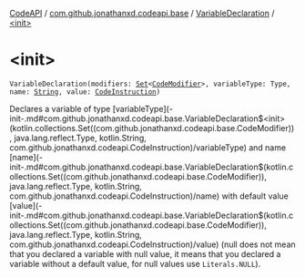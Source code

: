 [CodeAPI](../../index.md) / [com.github.jonathanxd.codeapi.base](../index.md) / [VariableDeclaration](index.md) / [&lt;init&gt;](.)

# &lt;init&gt;

`VariableDeclaration(modifiers: `[`Set`](https://kotlinlang.org/api/latest/jvm/stdlib/kotlin.collections/-set/index.html)`<`[`CodeModifier`](../-code-modifier/index.md)`>, variableType: Type, name: `[`String`](https://kotlinlang.org/api/latest/jvm/stdlib/kotlin/-string/index.html)`, value: `[`CodeInstruction`](../../com.github.jonathanxd.codeapi/-code-instruction.md)`)`

Declares a variable of type [variableType](-init-.md#com.github.jonathanxd.codeapi.base.VariableDeclaration$<init>(kotlin.collections.Set((com.github.jonathanxd.codeapi.base.CodeModifier)), java.lang.reflect.Type, kotlin.String, com.github.jonathanxd.codeapi.CodeInstruction)/variableType) and name [name](-init-.md#com.github.jonathanxd.codeapi.base.VariableDeclaration$<init>(kotlin.collections.Set((com.github.jonathanxd.codeapi.base.CodeModifier)), java.lang.reflect.Type, kotlin.String, com.github.jonathanxd.codeapi.CodeInstruction)/name) with default value [value](-init-.md#com.github.jonathanxd.codeapi.base.VariableDeclaration$<init>(kotlin.collections.Set((com.github.jonathanxd.codeapi.base.CodeModifier)), java.lang.reflect.Type, kotlin.String, com.github.jonathanxd.codeapi.CodeInstruction)/value) (null does not
mean that you declared a variable with null value, it means that you declared a variable without a default value,
for null values use `Literals.NULL`).

